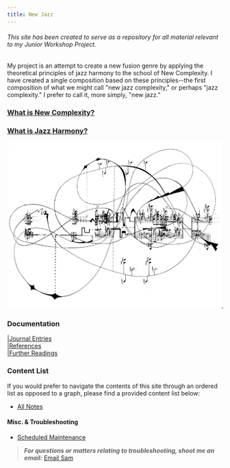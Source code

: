 ```yaml
---
title: New Jazz
---
```


###### *This site has been created to serve as a repository for all material relevant to my Junior Workshop Project.*

My project is an attempt to create a new fusion genre by applying the theoretical principles of jazz harmony to the school of New Complexity. I have created a single composition based on these principles--the first composition of what we might call "new jazz complexity," or perhaps "jazz complexity." I prefer to call it, more simply, "new jazz."

### [What is New Complexity?](/notes/vault/what-is-new-complexity?.md)

### [What is Jazz Harmony?](/notes/vault/what-is-jazz-harmony?.md)


![complexity](notes/images/complexity.png)

### Documentation

[|Journal Entries](/notes/vault/entries.md)  
[|References](/notes/vault/references.md)  
[|Further Readings](/notes/vault/further-readings.md)

### Content List

If you would prefer to navigate the contents of this site through an ordered list as opposed to a graph, please find a provided content list below:

- [All Notes](/notes)

#### Misc. & Troubleshooting

- [Scheduled Maintenance](/notes/vault/maintenance.md)

> __*For questions or matters relating to troubleshooting, shoot me an email:*__ [Email Sam](https://mail.google.com/mail/?view=cm&to=sammeltzerthometz@gmail.com)




